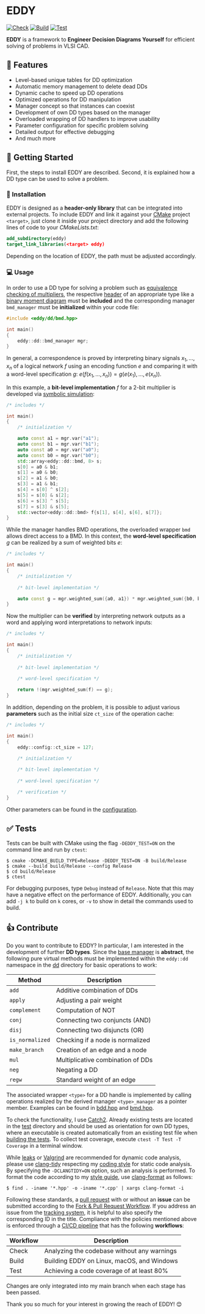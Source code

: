 # EDDY

[![Check](https://github.com/runekrauss/eddy/actions/workflows/check.yml/badge.svg)](https://github.com/runekrauss/eddy/actions/workflows/check.yml)
[![Build](https://github.com/runekrauss/eddy/actions/workflows/build.yml/badge.svg)](https://github.com/runekrauss/eddy/actions/workflows/build.yml)
[![Test](https://github.com/runekrauss/eddy/actions/workflows/test.yml/badge.svg)](https://github.com/runekrauss/eddy/actions/workflows/test.yml)

**EDDY** is a framework to **Engineer Decision Diagrams Yourself** for efficient solving of problems in VLSI CAD.

## :dart: Features

* Level-based unique tables for DD optimization
* Automatic memory management to delete dead DDs
* Dynamic cache to speed up DD operations
* Optimized operations for DD manipulation
* Manager concept so that instances can coexist
* Development of own DD types based on the manager
* Overloaded wrapping of DD handlers to improve usability
* Parameter configuration for specific problem solving
* Detailed output for effective debugging
* And much more

## :rocket: Getting Started

First, the steps to install EDDY are described. Second, it is explained how a DD type can be used to solve a problem.

### :wrench: Installation

EDDY is designed as a **header-only library** that can be integrated into external projects. To include EDDY and link it
against your [CMake](https://github.com/Kitware/CMake) project `<target>`, just clone it inside your project directory
and add the following lines of code to your *CMakeLists.txt*:

```cmake
add_subdirectory(eddy)
target_link_libraries(<target> eddy)
```

Depending on the location of EDDY, the path must be adjusted accordingly.

### :computer: Usage

In order to use a DD type for solving a problem such as
[equivalence checking of multipliers](https://dl.acm.org/doi/10.1145/370155.370315), the respective
[header](include/eddy/dd/bmd.hpp) of an appropriate type like a
[binary moment diagram](https://en.wikipedia.org/wiki/Binary_moment_diagram) must be **included** and the corresponding
manager `bmd_manager` must be **initialized** within your code file:

```cpp
#include <eddy/dd/bmd.hpp>

int main()
{
    eddy::dd::bmd_manager mgr;
}
```

In general, a correspondence is proved by interpreting binary signals $x_1,\ldots,x_n$ of a logical network $f$ using
an encoding function $e$ and comparing it with a word-level specification $g$:
$e(f(x_1,\ldots,x_n)) = g(e(x_1),\ldots,e(x_n))$.

In this example, a **bit-level implementation** $f$ for a 2-bit multiplier is developed via
[symbolic simulation](https://dl.acm.org/doi/abs/10.1145/123186.128296):

```cpp
/* includes */

int main()
{
    /* initialization */

    auto const a1 = mgr.var("a1");
    auto const b1 = mgr.var("b1");
    auto const a0 = mgr.var("a0");
    auto const b0 = mgr.var("b0");
    std::array<eddy::dd::bmd, 8> s;
    s[0] = a0 & b1;
    s[1] = a0 & b0;
    s[2] = a1 & b0;
    s[3] = a1 & b1;
    s[4] = s[0] ^ s[2];
    s[5] = s[0] & s[2];
    s[6] = s[3] ^ s[5];
    s[7] = s[3] & s[5];
    std::vector<eddy::dd::bmd> f{s[1], s[4], s[6], s[7]};
}
```

While the manager handles BMD operations, the overloaded wrapper `bmd` allows direct access to a BMD. In this context,
the **word-level specification** $g$ can be realized by a sum of weighted bits $e$:

```cpp
/* includes */

int main()
{
    /* initialization */
    
    /* bit-level implementation */

    auto const g = mgr.weighted_sum({a0, a1}) * mgr.weighted_sum({b0, b1});
}
```

Now the multiplier can be **verified** by interpreting network outputs as a word and applying word interpretations to
network inputs:

```cpp
/* includes */

int main()
{
    /* initialization */
    
    /* bit-level implementation */
    
    /* word-level specification */

    return !(mgr.weighted_sum(f) == g);
}
```

In addition, depending on the problem, it is possible to adjust various **parameters** such as the initial size
`ct_size` of the operation cache:

```cpp
/* includes */

int main()
{
    eddy::config::ct_size = 127;

    /* initialization */
    
    /* bit-level implementation */
    
    /* word-level specification */

    /* verification */
}
```

Other parameters can be found in the [configuration](include/eddy/config.hpp).

## :white_check_mark: Tests

Tests can be built with CMake using the flag `-DEDDY_TEST=ON` on the command line and run by `ctest`:

```console
$ cmake -DCMAKE_BUILD_TYPE=Release -DEDDY_TEST=ON -B build/Release
$ cmake --build build/Release --config Release
$ cd build/Release
$ ctest
```

For debugging purposes, type `Debug` instead of `Release`. Note that this may have a negative effect on the performance
of EDDY. Additionally, you can add `-j k` to build on `k` cores, or `-v` to show in detail the commands used to build.

## :+1: Contribute

Do you want to contribute to EDDY? In particular, I am interested in the development of further **DD types**. Since the
[base manager](include/eddy/detail/manager.hpp) is **abstract**, the following pure virtual methods must be implemented
within the `eddy::dd` namespace in the [dd](include/eddy/dd) directory for basic operations to work:

| Method          | Description                       |
| --------------- | --------------------------------- |
| `add`           | Additive combination of DDs       |
| `apply`         | Adjusting a pair weight           |
| `complement`    | Computation of NOT                |
| `conj`          | Connecting two conjuncts (AND)    |
| `disj`          | Connecting two disjuncts (OR)     |
| `is_normalized` | Checking if a node is normalized  |
| `make_branch`   | Creation of an edge and a node    |
| `mul`           | Multiplicative combination of DDs |
| `neg`           | Negating a DD                     |
| `regw`          | Standard weight of an edge        |

The associated wrapper `<type>` for a DD handle is implemented by calling operations realized by the derived manager
`<type>_manager` as a pointer member. Examples can be found in [bdd.hpp](include/eddy/dd/bdd.hpp)
and [bmd.hpp](include/eddy/dd/bmd.hpp).

To check the functionality, I use [Catch2](https://github.com/catchorg/Catch2). Already existing tests are located in
the [test](test) directory and should be used as orientation for own DD types, where an executable is created
automatically from an existing test file when [building the tests](#white_check_mark-tests). To collect test coverage,
execute `ctest -T Test -T Coverage` in a terminal window.

While [leaks](https://unix.com/man-page/osx/1/leaks) or [Valgrind](https://github.com/tklengyel/valgrind) are
recommended for dynamic code analysis, please use [clang-tidy](https://clang.llvm.org/extra/clang-tidy) respecting my
[coding style](.clang-tidy) for static code analysis. By specifying the `-DCLANGTIDY=ON` option, such an analysis is
performed. To format the code according to my [style guide](.clang-format), use
[clang-format](https://clang.llvm.org/docs/ClangFormat.html) as follows:

```console
$ find . -iname '*.hpp' -o -iname '*.cpp' | xargs clang-format -i
```

Following these standards, a [pull request](https://github.com/runekrauss/alf/pulls) with or without an **issue** can be
submitted according to the [Fork & Pull Request Workflow](https://gist.github.com/Chaser324/ce0505fbed06b947d962). If
you address an issue from the [tracking system](https://github.com/runekrauss/eddy/issues), it is helpful to also
specify the corresponding ID in the title. Compliance with the policies mentioned above is enforced through a
[CI/CD pipeline](https://github.com/runekrauss/eddy/actions) that has the following **workflows**:

| Workflow | Description                                 |
| -------- | ------------------------------------------- |
| Check    | Analyzing the codebase without any warnings |
| Build    | Building EDDY on Linux, macOS, and Windows  |
| Test     | Achieving a code coverage of at least 80%   |

Changes are only integrated into my main branch when each stage has been passed.

Thank you so much for your interest in growing the reach of EDDY! :blush:
